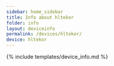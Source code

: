 ```yaml
---
sidebar: home_sidebar
title: Info about hltekor
folder: info
layout: deviceinfo
permalink: /devices/hltekor/
device: hltekor
---
```

{% include templates/device_info.md %}
